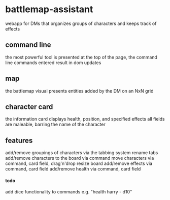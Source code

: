 # battlemap-assistant
webapp for DMs that organizes groups of characters and keeps track of effects

## command line
the most powerful tool is presented at the top of the page, the command line
commands entered result in dom updates

## map
the battlemap visual presents entities added by the DM on an NxN grid

## character card
the information card displays health, position, and specified effects
all fields are maleable, barring the name of the character

## features
add/remove groupings of characters via the tabbing system
rename tabs
add/remove characters to the board via command
move characters via command, card field, drag'n'drop
resize board
add/remove effects via command, card field
add/remove health via command, card field

#### todo
add dice functionality to commands e.g. "health harry - d10"
